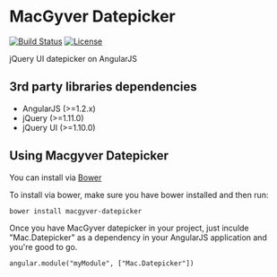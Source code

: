 MacGyver Datepicker
===

[![Build Status](http://img.shields.io/travis/angular-macgyver/macgyver-datepicker.svg?style=flat)](https://travis-ci.org/angular-macgyver/macgyver-datepicker)
[![License](http://img.shields.io/badge/license-MIT-green.svg?style=flat)](https://github.com/angular-macgyver/macgyver-datepicker/blob/master/LICENSE)

jQuery UI datepicker on AngularJS

## 3rd party libraries dependencies
- AngularJS (>=1.2.x)
- jQuery (>=1.11.0)
- jQuery UI (>=1.10.0)

## Using Macgyver Datepicker
You can install via [Bower](http://www.bower.io)

To install via bower, make sure you have bower installed and then run:

    bower install macgyver-datepicker

Once you have MacGyver datepicker in your project, just inculde "Mac.Datepicker" as a dependency in your AngularJS application and you're good to go.

    angular.module("myModule", ["Mac.Datepicker"])
